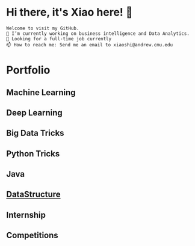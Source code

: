 # Hi there, it's Xiao here! 👋
    Welcome to visit my GitHub.
    🔭 I’m currently working on business intelligence and Data Analytics.
    🌱 Looking for a full-time job currently
    📫 How to reach me: Send me an email to xiaoshi@andrew.cmu.edu

# Portfolio
## Machine Learning

## Deep Learning

## Big Data Tricks

## Python Tricks

## Java

## [DataStructure](CMUxiaoshi/DataStructures)

## Internship

## Competitions




